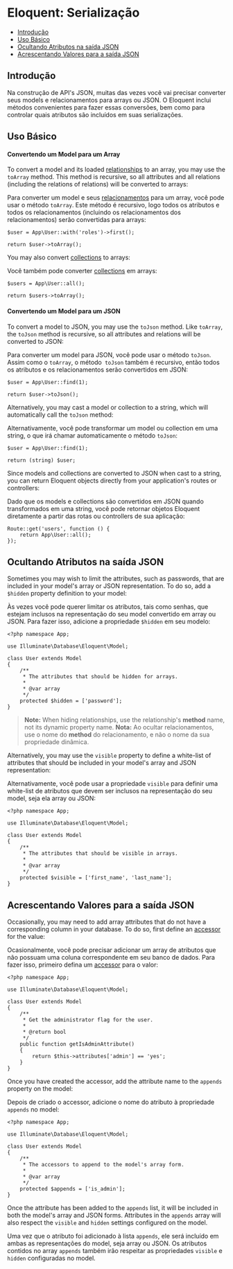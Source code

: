 # Eloquent: Serialização

- [Introdução](#introduction)
- [Uso Básico](#basic-usage)
- [Ocultando Atributos na saída JSON](#hiding-attributes-from-json)
- [Acrescentando Valores para a saída JSON](#appending-values-to-json)

<a name="introduction"></a>
## Introdução

Na construção de API's JSON, muitas das vezes você vai precisar converter seus models e relacionamentos para arrays ou JSON. O Eloquent inclui métodos convenientes para fazer essas conversões, bem como para controlar quais atributos são incluídos em suas serializações.

<a name="basic-usage"></a>
## Uso Básico

#### Convertendo um Model para um Array

To convert a model and its loaded [relationships](/docs/{{version}}/eloquent-relationships) to an array, you may use the `toArray` method. This method is recursive, so all attributes and all relations (including the relations of relations) will be converted to arrays:

Para converter um model e seus [relacionamentos](/docs/{{version}}/eloquent-relationships) para um array, você pode usar o método `toArray`. Este método é recursivo, logo todos os atributos e todos os relacionamentos (incluindo os relacionamentos dos relacionamentos) serão convertidas para arrays:

	$user = App\User::with('roles')->first();

	return $user->toArray();

You may also convert [collections](/docs/{{version}}/eloquent-collections) to arrays:

Você também pode converter [collections](/docs/{{version}}/eloquent-collections) em arrays:

	$users = App\User::all();

	return $users->toArray();

#### Convertendo um Model para um JSON

To convert a model to JSON, you may use the `toJson` method. Like `toArray`, the `toJson` method is recursive, so all attributes and relations will be converted to JSON:

Para converter um model para JSON, você pode usar o método `toJson`. Assim como o `toArray`, o método` toJson` também é recursivo, então todos os atributos e os relacionamentos serão convertidos em JSON:

	$user = App\User::find(1);

	return $user->toJson();

Alternatively, you may cast a model or collection to a string, which will automatically call the `toJson` method:

Alternativamente, você pode transformar um model ou collection em uma string, o que irá chamar automaticamente o método `toJson`:

	$user = App\User::find(1);

	return (string) $user;

Since models and collections are converted to JSON when cast to a string, you can return Eloquent objects directly from your application's routes or controllers:

Dado que os models e collections são convertidos em JSON quando transformados em uma string, você pode retornar objetos Eloquent diretamente a partir das rotas ou controllers de sua aplicação:

	Route::get('users', function () {
		return App\User::all();
	});

<a name="hiding-attributes-from-json"></a>
## Ocultando Atributos na saída JSON

Sometimes you may wish to limit the attributes, such as passwords, that are included in your model's array or JSON representation. To do so, add a `$hidden` property definition to your model:

Às vezes você pode querer limitar os atributos, tais como senhas, que estejam inclusos na representação do seu model convertido em array ou JSON. Para fazer isso, adicione a propriedade `$hidden` em seu modelo:

	<?php namespace App;

	use Illuminate\Database\Eloquent\Model;

	class User extends Model
	{
		/**
		 * The attributes that should be hidden for arrays.
		 *
		 * @var array
		 */
		protected $hidden = ['password'];
	}

> **Note:** When hiding relationships, use the relationship's **method** name, not its dynamic property name.
> **Nota:** Ao ocultar relacionamentos, use o nome do **method** do relacionamento, e não o nome da sua propriedade dinâmica.

Alternatively, you may use the `visible` property to define a white-list of attributes that should be included in your model's array and JSON representation:

Alternativamente, você pode usar a propriedade `visible` para definir uma white-list de atributos que devem ser inclusos na representação do seu model, seja ela array ou JSON:

	<?php namespace App;

	use Illuminate\Database\Eloquent\Model;

	class User extends Model
	{
		/**
		 * The attributes that should be visible in arrays.
		 *
		 * @var array
		 */
		protected $visible = ['first_name', 'last_name'];
	}

<a name="appending-values-to-json"></a>
## Acrescentando Valores para a saída JSON

Occasionally, you may need to add array attributes that do not have a corresponding column in your database. To do so, first define an [accessor](/docs/{{version}}/eloquent-mutators) for the value:

Ocasionalmente, você pode precisar adicionar um array de atributos que não possuam uma coluna correspondente em seu banco de dados. Para fazer isso, primeiro defina um [accessor](/docs/{{version}}/eloquent-mutators) para o valor:

	<?php namespace App;

	use Illuminate\Database\Eloquent\Model;

	class User extends Model
	{
		/**
		 * Get the administrator flag for the user.
		 *
		 * @return bool
		 */
		public function getIsAdminAttribute()
		{
			return $this->attributes['admin'] == 'yes';
		}
	}

Once you have created the accessor, add the attribute name to the `appends` property on the model:

Depois de criado o accessor, adicione o nome do atributo à propriedade `appends` no model:

	<?php namespace App;

	use Illuminate\Database\Eloquent\Model;

	class User extends Model
	{
		/**
		 * The accessors to append to the model's array form.
		 *
		 * @var array
		 */
		protected $appends = ['is_admin'];
	}

Once the attribute has been added to the `appends` list, it will be included in both the model's array and JSON forms. Attributes in the `appends` array will also respect the `visible` and `hidden` settings configured on the model.

Uma vez que o atributo foi adicionado à lista `appends`, ele será incluído em ambas as representações do model, seja array ou JSON. Os atributos contidos no array `appends` também irão respeitar as propriedades `visible` e `hidden` configuradas no model.
